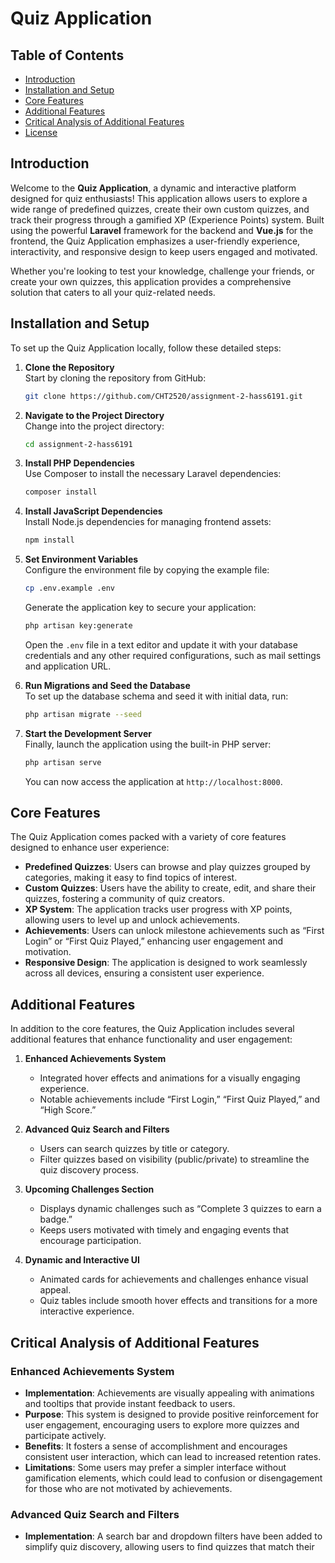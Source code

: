 # Quiz Application

## Table of Contents
- [Introduction](#introduction)
- [Installation and Setup](#installation-and-setup)
- [Core Features](#core-features)
- [Additional Features](#additional-features)
- [Critical Analysis of Additional Features](#critical-analysis-of-additional-features)
- [License](#license)

## Introduction
Welcome to the **Quiz Application**, a dynamic and interactive platform designed for quiz enthusiasts! This application allows users to explore a wide range of predefined quizzes, create their own custom quizzes, and track their progress through a gamified XP (Experience Points) system. Built using the powerful **Laravel** framework for the backend and **Vue.js** for the frontend, the Quiz Application emphasizes a user-friendly experience, interactivity, and responsive design to keep users engaged and motivated.

Whether you're looking to test your knowledge, challenge your friends, or create your own quizzes, this application provides a comprehensive solution that caters to all your quiz-related needs.

## Installation and Setup
To set up the Quiz Application locally, follow these detailed steps:

1. **Clone the Repository**  
   Start by cloning the repository from GitHub:
   ```bash
   git clone https://github.com/CHT2520/assignment-2-hass6191.git
   ```

2. **Navigate to the Project Directory**  
   Change into the project directory:
   ```bash
   cd assignment-2-hass6191
   ```

3. **Install PHP Dependencies**  
   Use Composer to install the necessary Laravel dependencies:
   ```bash
   composer install
   ```

4. **Install JavaScript Dependencies**  
   Install Node.js dependencies for managing frontend assets:
   ```bash
   npm install
   ```

5. **Set Environment Variables**  
   Configure the environment file by copying the example file:
   ```bash
   cp .env.example .env
   ```
   Generate the application key to secure your application:
   ```bash
   php artisan key:generate
   ```
   Open the `.env` file in a text editor and update it with your database credentials and any other required configurations, such as mail settings and application URL.

6. **Run Migrations and Seed the Database**  
   To set up the database schema and seed it with initial data, run:
   ```bash
   php artisan migrate --seed
   ```

7. **Start the Development Server**  
   Finally, launch the application using the built-in PHP server:
   ```bash
   php artisan serve
   ```
   You can now access the application at `http://localhost:8000`.

## Core Features
The Quiz Application comes packed with a variety of core features designed to enhance user experience:

- **Predefined Quizzes**: Users can browse and play quizzes grouped by categories, making it easy to find topics of interest.
- **Custom Quizzes**: Users have the ability to create, edit, and share their quizzes, fostering a community of quiz creators.
- **XP System**: The application tracks user progress with XP points, allowing users to level up and unlock achievements.
- **Achievements**: Users can unlock milestone achievements such as “First Login” or “First Quiz Played,” enhancing user engagement and motivation.
- **Responsive Design**: The application is designed to work seamlessly across all devices, ensuring a consistent user experience.

## Additional Features
In addition to the core features, the Quiz Application includes several additional features that enhance functionality and user engagement:

1. **Enhanced Achievements System**
   - Integrated hover effects and animations for a visually engaging experience.
   - Notable achievements include “First Login,” “First Quiz Played,” and “High Score.”

2. **Advanced Quiz Search and Filters**
   - Users can search quizzes by title or category.
   - Filter quizzes based on visibility (public/private) to streamline the quiz discovery process.

3. **Upcoming Challenges Section**
   - Displays dynamic challenges such as “Complete 3 quizzes to earn a badge.”
   - Keeps users motivated with timely and engaging events that encourage participation.

4. **Dynamic and Interactive UI**
   - Animated cards for achievements and challenges enhance visual appeal.
   - Quiz tables include smooth hover effects and transitions for a more interactive experience.

## Critical Analysis of Additional Features

### Enhanced Achievements System
- **Implementation**: Achievements are visually appealing with animations and tooltips that provide instant feedback to users.
- **Purpose**: This system is designed to provide positive reinforcement for user engagement, encouraging users to explore more quizzes and participate actively.
- **Benefits**: It fosters a sense of accomplishment and encourages consistent user interaction, which can lead to increased retention rates.
- **Limitations**: Some users may prefer a simpler interface without gamification elements, which could lead to confusion or disengagement for those who are not motivated by achievements.

### Advanced Quiz Search and Filters
- **Implementation**: A search bar and dropdown filters have been added to simplify quiz discovery, allowing users to find quizzes that match their